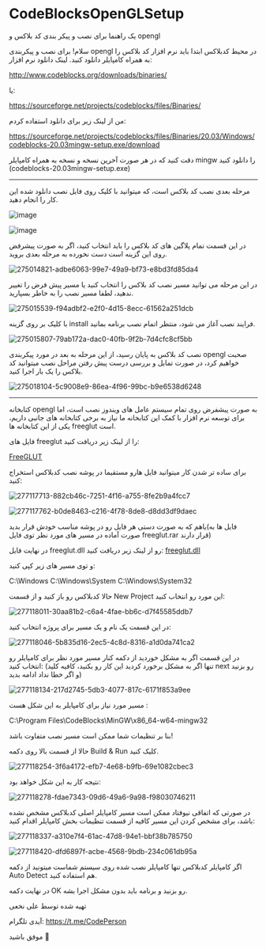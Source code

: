 # CodeBlocksOpenGLSetup
یک راهنما برای نصب و پیکر بندی کد بلاکس و opengl 

سلام! برای نصب و پیکربندی opengl در محیط کدبلاکس ابتدا باید نرم افزار کد بلاکس را به همراه کامپایلر دانلود کنید.
لینک دانلود نرم افزار: 

http://www.codeblocks.org/downloads/binaries/

یا:

https://sourceforge.net/projects/codeblocks/files/Binaries/

من از لینک زیر برای دانلود استفاده کردم:

https://sourceforge.net/projects/codeblocks/files/Binaries/20.03/Windows/codeblocks-20.03mingw-setup.exe/download

دقت کنید که در هر صورت آخرین نسخه و نسخه به همراه کامپایلر mingw را دانلود کنید (codeblocks-20.03mingw-setup.exe)

-----------------

مرحله بعدی نصب کد بلاکس است، که میتوانید با کلیک روی فایل نصب دانلود شده این کار را انجام دهید.

![image](https://github.com/Haj4li/CodeBlocksOpenGLSetup/assets/48994331/3309b471-b16f-4082-bd52-e9e7c8837749)


![image](https://github.com/Haj4li/CodeBlocksOpenGLSetup/assets/48994331/29f305eb-77a0-4119-9436-2173a1cf7ad3)


در این قسمت تمام پلاگین های کد بلاکس را باید انتخاب کنید، اگر به صورت پیشرفض روی این گزینه است دست نخورده به مرحله بعدی بروید.

![275014821-adbe6063-99e7-49a9-bf73-e8bd3fd85da4](https://github.com/Haj4li/CodeBlocksOpenGLSetup/assets/48994331/f11a3ae4-b304-4aec-8325-29ccd3386c77)


در این مرحله می توانید مسیر نصب کد بلاکس را انتخاب کنید یا مسیر پیش فرض را تغییر ندهید، لطفا مسیر نصب را به خاطر بسپارید.

![275015539-f94adbf2-e2f0-4d15-8ecc-61562a251dcb](https://github.com/Haj4li/CodeBlocksOpenGLSetup/assets/48994331/88918f83-f734-49de-86f0-8bd44b899b8f)


با کلیک بر روی گزینه install فرایند نصب آغاز می شود، منتظر اتمام نصب برنامه بمانید.

![275015807-79ab172a-dac0-40fb-9f2b-7d4cfc8cf5bb](https://github.com/Haj4li/CodeBlocksOpenGLSetup/assets/48994331/51c4bc57-4f1f-485c-92b3-c78711844461)


نصب کد بلاکس به پایان رسید، از این مرحله به بعد در مورد پیکربندی opengl صحبت خواهیم کرد، در صورت تمایل و بررسی درست پیش رفتن مراحل نصب میتوانید کد بلاکس را یک بار اجرا کنید. 

![275018104-5c9008e9-86ea-4f96-99bc-b9e6538d6248](https://github.com/Haj4li/CodeBlocksOpenGLSetup/assets/48994331/02112507-a8a5-468a-a29b-23ea6aabbeb1)




--------------------------

کتابخانه opengl به صورت پیشفرض روی تمام سیستم عامل های ویندوز نصب است، اما برای توسعه نرم افزار با کمک این کتابخانه ما نیاز به برخی کتابخانه های جانبی داریم، یکی از این کتابخانه ها freeglut است.

فایل های freeglut را از لینک زیر دریافت کنید:

[FreeGLUT](https://github.com/Haj4li/CodeBlocksOpenGLSetup/blob/main/freeglut.rar)

برای ساده تر شدن کار میتوانید فایل هارو مستقیما در پوشه نصب کدبلاکس استخراج کنید:


![277117713-882cb46c-7251-4f16-a755-8fe2b9a4fcc7](https://github.com/Haj4li/CodeBlocksOpenGLSetup/assets/48994331/a123a646-77af-4016-ba4e-a41c21e07399)


![277117762-b0de8463-c216-4f78-8de8-d8dd3df9daec](https://github.com/Haj4li/CodeBlocksOpenGLSetup/assets/48994331/0d05e983-3935-4d40-82c1-d3131d541997)



یاهم که به صورت دستی هر فایل رو در پوشه مناسب خودش قرار بدید(فایل ها به صورت آماده در مسیر های مورد نظر توی فایل freeglut.rar قرار دارند)

در نهایت فایل freeglut.dll رو از لینک زیر دریافت کنید:
[freeglut.dll](https://github.com/Haj4li/CodeBlocksOpenGLSetup/blob/main/freeglut.dll)

و توی مسیر های زیر کپی کنید:

C:\Windows
C:\Windows\System
C:\Windows\System32


حالا کدبلاکس رو باز کنید و از قسمت New Project این مورد رو انتخاب کنید:

![277118011-30aa81b2-c6a4-4fae-bb6c-d7f45585ddb7](https://github.com/Haj4li/CodeBlocksOpenGLSetup/assets/48994331/10bc04cf-552b-4c26-8c32-1818fb969636)


در این قسمت یک نام و یک مسیر برای پروژه انتخاب کنید:

![277118046-5b835d16-2ec5-4c8d-8316-a1d0da741ca2](https://github.com/Haj4li/CodeBlocksOpenGLSetup/assets/48994331/ad066e87-15d5-47a4-a2e6-a3a0df72c2a4)



در این قسمت اگر به مشکل خوردید از دکمه کنار مسیر مورد نظر برای کامپایلر رو انتخاب کنید: (تنها اگر به مشکل برخورد کردید این کار رو بکنید، کافیه کلید next رو بزنید و اگر خطا نداد ادامه بدید)

![277118134-217d2745-5db3-4077-817c-6171f853a9ee](https://github.com/Haj4li/CodeBlocksOpenGLSetup/assets/48994331/cbf8f243-8b8e-48a9-b64d-a70019738b13)


مسیر مورد نیاز برای کامپایلر به این شکل هست :

C:\Program Files\CodeBlocks\MinGW\x86_64-w64-mingw32

بنا بر تنظیمات شما ممکن است مسیر نصب متفاوت باشد!


حالا از قسمت بالا روی دکمه Build & Run کلیک کنید.

![277118254-3f6a4172-efb7-4e68-b9fb-69e1082cbec3](https://github.com/Haj4li/CodeBlocksOpenGLSetup/assets/48994331/39894e45-a277-482a-baf4-3a5994f40a29)



نتیجه کار به این شکل خواهد بود:

![277118278-fdae7343-09d6-49a6-9a98-f98030746211](https://github.com/Haj4li/CodeBlocksOpenGLSetup/assets/48994331/f25197c1-c038-4cf6-93f2-12d03e98b0a0)


در صورتی که اتفاقی نیوفتاد ممکن است مسیر کامپایلر اصلی کدبلاکس مشخص نشده باشد، برای مشخص کردن این مسیر کافیه از قسمت تنظیمات بخش کامپایلر اقدام کنید: 

![277118337-a310e7f4-61ac-47d8-94e1-bbf38b785750](https://github.com/Haj4li/CodeBlocksOpenGLSetup/assets/48994331/6bd4586c-986f-4565-ad2d-dcb3235b8050)


![277118420-dfd6897f-acbe-4568-9bdb-234c061db95a](https://github.com/Haj4li/CodeBlocksOpenGLSetup/assets/48994331/59bb0b8f-53dd-4773-85a0-b75c9554e5e6)


اگر کامپایلر کدبلاکس تنها کامپایلر نصب شده روی سیستم شماست میتونید از دکمه Auto Detect هم استفاده کنید.

در نهایت دکمه OK رو بزنید و برنامه باید بدون مشکل اجرا بشه.

تهیه شده توسط علی نخعی

آیدی تلگرام: 
https://t.me/CodePerson

موفق باشید 💜



